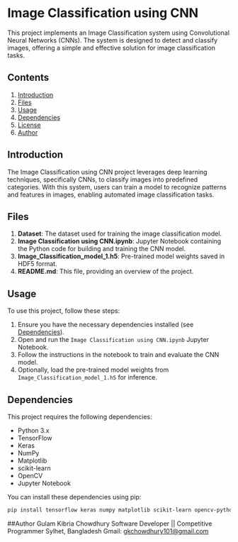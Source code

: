# Image Classification using CNN

This project implements an Image Classification system using Convolutional Neural Networks (CNNs). The system is designed to detect and classify images, offering a simple and effective solution for image classification tasks.

## Contents

1. [Introduction](#introduction)
2. [Files](#files)
3. [Usage](#usage)
4. [Dependencies](#dependencies)
5. [License](#license)
6. [Author](#author)

## Introduction

The Image Classification using CNN project leverages deep learning techniques, specifically CNNs, to classify images into predefined categories. With this system, users can train a model to recognize patterns and features in images, enabling automated image classification tasks.

## Files

1. **Dataset**: The dataset used for training the image classification model.
2. **Image Classification using CNN.ipynb**: Jupyter Notebook containing the Python code for building and training the CNN model.
3. **Image_Classification_model_1.h5**: Pre-trained model weights saved in HDF5 format.
4. **README.md**: This file, providing an overview of the project.

## Usage

To use this project, follow these steps:

1. Ensure you have the necessary dependencies installed (see [Dependencies](#dependencies)).
2. Open and run the `Image Classification using CNN.ipynb` Jupyter Notebook.
3. Follow the instructions in the notebook to train and evaluate the CNN model.
4. Optionally, load the pre-trained model weights from `Image_Classification_model_1.h5` for inference.

## Dependencies

This project requires the following dependencies:

- Python 3.x
- TensorFlow
- Keras
- NumPy
- Matplotlib
- scikit-learn
- OpenCV
- Jupyter Notebook

You can install these dependencies using pip:

```bash
pip install tensorflow keras numpy matplotlib scikit-learn opencv-python jupyter
```

##Author
Gulam Kibria Chowdhury
Software Developer || Competitive Programmer
Sylhet, Bangladesh
Gmail: gkchowdhury101@gmail.com
